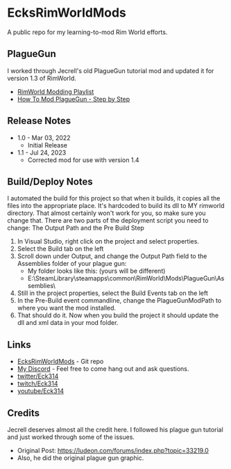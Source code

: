 # EcksRimWorldMods
A public repo for my learning-to-mod Rim World efforts.

## PlagueGun
I worked through Jecrell's old PlagueGun tutorial mod and updated it for version 1.3 of RimWorld.

* [RimWorld Modding Playlist](https://www.youtube.com/watch?v=mbplt3dLVbM&list=PL2M43bS2cfSNisHXDGbN67ByWI3fdVvbI)
* [How To Mod PlagueGun - Step by Step](https://www.youtube.com/watch?v=UgCOhFzeX4A&list=PL2M43bS2cfSNisHXDGbN67ByWI3fdVvbI&index=2)

## Release Notes
* 1.0 - Mar 03, 2022 
  - Initial Release
* 1.1 - Jul 24, 2023 
  - Corrected mod for use with version 1.4

## Build/Deploy Notes
I automated the build for this project so that when it builds, it copies all the files into the appropriate place. It's hardcoded to build its dll to MY rimworld directory. That almost certainly won't work for you, so make sure you change that. There are two parts of the deployment script you need to change: The Output Path and the Pre Build Step
<ol>
	<li>In Visual Studio, right click on the project and select properties.</li>
	<li>Select the Build tab on the left</li>
	<li>Scroll down under Output, and change the Output Path field to the Assemblies folder of your plague gun:
		<ul>
			<li>My folder looks like this: (yours will be different)</li>
			<li>E:\SteamLibrary\steamapps\common\RimWorld\Mods\PlagueGun\Assemblies\</li>
		</ul>
	</li>
	<li>Still in the project properties, select the Build Events tab on the left</li>
	<li>In the Pre-Build event commandline, change the PlagueGunModPath to where you want the mod installed.</li>
	<li>That should do it. Now when you build the project it should update the dll and xml data in your mod folder. </li>
</ol>

## Links
* [EcksRimWorldMods](https://github.com/Eck/EcksRimWorldMods) - Git repo
* [My Discord](bit.ly/eck314-Discord) - Feel free to come hang out and ask questions.
* [twitter/Eck314](https://twitter.com/Eck314)
* [twitch/Eck314](https://twitch.tv/Eck314)
* [youtube/Eck314](https://youtube.com/c/Eck314)

## Credits
Jecrell deserves almost all the credit here. I followed his plague gun tutorial and just worked through some of the issues.
* Original Post: https://ludeon.com/forums/index.php?topic=33219.0
* Also, he did the original plague gun graphic.

